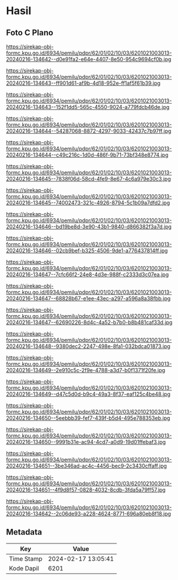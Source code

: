 # Hasil

## Foto C Plano

https://sirekap-obj-formc.kpu.go.id/6934/pemilu/pdpr/62/01/02/10/03/6201021003013-20240216-134642--d0e91fa2-e64e-4407-8e50-954c9694cf0b.jpg

https://sirekap-obj-formc.kpu.go.id/6934/pemilu/pdpr/62/01/02/10/03/6201021003013-20240216-134643--ff901d61-af9b-4d18-952e-ff1af5f61b39.jpg

https://sirekap-obj-formc.kpu.go.id/6934/pemilu/pdpr/62/01/02/10/03/6201021003013-20240216-134643--152f1dd5-565c-4550-9024-a779fdcb46de.jpg

https://sirekap-obj-formc.kpu.go.id/6934/pemilu/pdpr/62/01/02/10/03/6201021003013-20240216-134644--54287068-8872-4297-9033-42437c7b97ff.jpg

https://sirekap-obj-formc.kpu.go.id/6934/pemilu/pdpr/62/01/02/10/03/6201021003013-20240216-134644--c49c216c-1d0d-486f-9b71-73bf348e8774.jpg

https://sirekap-obj-formc.kpu.go.id/6934/pemilu/pdpr/62/01/02/10/03/6201021003013-20240216-134645--7838f06d-58cd-4fe9-8e67-4c6a979e30c3.jpg

https://sirekap-obj-formc.kpu.go.id/6934/pemilu/pdpr/62/01/02/10/03/6201021003013-20240216-134645--74002473-321c-4926-8794-5c1b09a7dfd2.jpg

https://sirekap-obj-formc.kpu.go.id/6934/pemilu/pdpr/62/01/02/10/03/6201021003013-20240216-134646--bd19be8d-3e90-43b1-9840-d866382f3a7d.jpg

https://sirekap-obj-formc.kpu.go.id/6934/pemilu/pdpr/62/01/02/10/03/6201021003013-20240216-134646--02cb9bef-b325-4506-9de1-a776437814ff.jpg

https://sirekap-obj-formc.kpu.go.id/6934/pemilu/pdpr/62/01/02/10/03/6201021003013-20240216-134647--7cfc66f2-24e8-4d3e-988f-c2333d3c07ea.jpg

https://sirekap-obj-formc.kpu.go.id/6934/pemilu/pdpr/62/01/02/10/03/6201021003013-20240216-134647--68828b67-e1ee-43ec-a297-a596a8a38fbb.jpg

https://sirekap-obj-formc.kpu.go.id/6934/pemilu/pdpr/62/01/02/10/03/6201021003013-20240216-134647--62690226-8d4c-4a52-b7b0-b8b481caf33d.jpg

https://sirekap-obj-formc.kpu.go.id/6934/pemilu/pdpr/62/01/02/10/03/6201021003013-20240216-134648--9380dec2-2247-498e-8fa1-032bdca01873.jpg

https://sirekap-obj-formc.kpu.go.id/6934/pemilu/pdpr/62/01/02/10/03/6201021003013-20240216-134649--2e910c5c-2f9e-4788-a3d7-b0f1371f20fe.jpg

https://sirekap-obj-formc.kpu.go.id/6934/pemilu/pdpr/62/01/02/10/03/6201021003013-20240216-134649--d47c5d0d-b9c4-49a3-8f37-eaf125c4be48.jpg

https://sirekap-obj-formc.kpu.go.id/6934/pemilu/pdpr/62/01/02/10/03/6201021003013-20240216-134650--5eebbb39-fef7-439f-b5d4-495e788353eb.jpg

https://sirekap-obj-formc.kpu.go.id/6934/pemilu/pdpr/62/01/02/10/03/6201021003013-20240216-134650--9991b31e-ac94-4cd7-a0d9-19d01ffebaf3.jpg

https://sirekap-obj-formc.kpu.go.id/6934/pemilu/pdpr/62/01/02/10/03/6201021003013-20240216-134651--3be346ad-ac4c-4456-bec9-2c3430cffaff.jpg

https://sirekap-obj-formc.kpu.go.id/6934/pemilu/pdpr/62/01/02/10/03/6201021003013-20240216-134651--4f9d8f57-0828-4032-8cdb-3fda5a79ff57.jpg

https://sirekap-obj-formc.kpu.go.id/6934/pemilu/pdpr/62/01/02/10/03/6201021003013-20240216-134642--2c06de93-a228-4624-8771-696a80eb8f18.jpg


## Metadata

| Key        | Value               |
| ---------- | ------------------- |
| Time Stamp | 2024-02-17 13:05:41 |
| Kode Dapil | 6201                |




